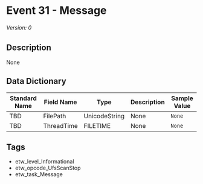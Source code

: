 # Event 31 - Message
###### Version: 0

## Description
None

## Data Dictionary
|Standard Name|Field Name|Type|Description|Sample Value|
|---|---|---|---|---|
|TBD|FilePath|UnicodeString|None|`None`|
|TBD|ThreadTime|FILETIME|None|`None`|

## Tags
* etw_level_Informational
* etw_opcode_UfsScanStop
* etw_task_Message